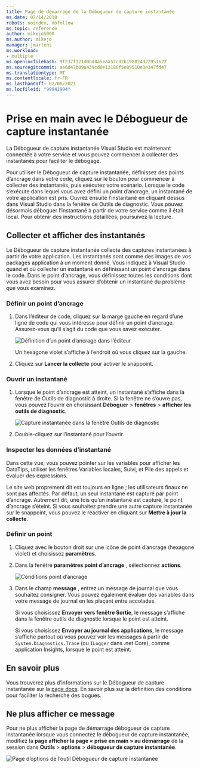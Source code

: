 ```yaml
---
title: Page de démarrage de la Débogueur de capture instantanée
ms.date: 07/14/2018
robots: noindex, nofollow
ms.topic: reference
author: mikejo5000
ms.author: mikejo
manager: jmartens
ms.workload:
- multiple
ms.openlocfilehash: 9f237f121d0bd0a5eaa57cd2b198024d22951622
ms.sourcegitcommit: ae6d47b09a439cd0e13180f5e89510e3e347fd47
ms.translationtype: MT
ms.contentlocale: fr-FR
ms.lasthandoff: 02/08/2021
ms.locfileid: "99941994"
---
```

# <a name="getting-started-with-the-snapshot-debugger"></a>Prise en main avec le Débogueur de capture instantanée

La Débogueur de capture instantanée Visual Studio est maintenant connectée à votre service et vous pouvez commencer à collecter des instantanés pour faciliter le débogage.

Pour utiliser le Débogueur de capture instantanée, définissez des points d’ancrage dans votre code, cliquez sur le bouton pour commencer à collecter des instantanés, puis exécutez votre scénario. Lorsque le code s’exécute dans lequel vous avez défini un point d’ancrage, un instantané de votre application est pris. Ouvrez ensuite l’instantané en cliquant dessus dans Visual Studio dans la fenêtre de Outils de diagnostic. Vous pouvez désormais déboguer l’instantané à partir de votre service comme il était local. Pour obtenir des instructions détaillées, poursuivez la lecture.

## <a name="collect-and-view-snapshots"></a>Collecter et afficher des instantanés

Le Débogueur de capture instantanée collecte des captures instantanées à partir de votre application. Les instantanés sont comme des images de vos packages application à un moment donné. Vous indiquez à Visual Studio quand et où collecter un instantané en définissant un point d’ancrage dans le code. Dans le point d’ancrage, vous définissez toutes les conditions dont vous avez besoin pour vous assurer d’obtenir un instantané du problème que vous examinez.

### <a name="set-a-snappoint"></a>Définir un point d’ancrage

1. Dans l’éditeur de code, cliquez sur la marge gauche en regard d’une ligne de code qui vous intéresse pour définir un point d’ancrage. Assurez-vous qu’il s’agit du code que vous savez exécuter.

    ![Définition d’un point d’ancrage dans l’éditeur](../media/snapshot-startpage-set-snappoint.png)

    Un hexagone violet s’affiche à l’endroit où vous cliquez sur la gauche.

2. Cliquez sur **Lancer la collecte** pour activer le snappoint.

### <a name="open-a-snapshot"></a>Ouvrir un instantané

1. Lorsque le point d’ancrage est atteint, un instantané s’affiche dans la fenêtre de Outils de diagnostic à droite. Si la fenêtre ne s’ouvre pas, vous pouvez l’ouvrir en choisissant **Déboguer**  >  **fenêtres**  >  **afficher les outils de diagnostic**.

    ![Capture instantanée dans la fenêtre Outils de diagnostic](../media/snapshot-startpage-diagsession-window.png)

2. Double-cliquez sur l’instantané pour l’ouvrir.

### <a name="inspect-snapshot-data"></a>Inspecter les données d’instantané

Dans cette vue, vous pouvez pointer sur les variables pour afficher les DataTips, utiliser les fenêtres Variables locales, Suivi, et Pile des appels et évaluer des expressions.

Le site web proprement dit est toujours en ligne ; les utilisateurs finaux ne sont pas affectés. Par défaut, un seul instantané est capturé par point d’ancrage. Autrement dit, une fois qu’un instantané est capturé, le point d’ancrage s’éteint. Si vous souhaitez prendre une autre capture instantanée sur le snappoint, vous pouvez le réactiver en cliquant sur **Mettre à jour la collecte**.

### <a name="set-a-logpoint"></a>Définir un point

1. Cliquez avec le bouton droit sur une icône de point d’ancrage (hexagone violet) et choisissez **paramètres**.

2. Dans la fenêtre **paramètres point d’ancrage** , sélectionnez **actions**.

    ![Conditions point d’ancrage](../media/snapshot-startpage-logpoint.png)

3. Dans le champ **message** , entrez un message de journal que vous souhaitez consigner. Vous pouvez également évaluer des variables dans votre message de journal en les plaçant entre accolades.

    Si vous choisissez **Envoyer vers fenêtre Sortie**, le message s’affiche dans la fenêtre outils de diagnostic lorsque le point est atteint.

    Si vous choisissez **Envoyer au journal des applications**, le message s’affiche partout où vous pouvez voir les messages à partir de `System.Diagnostics.Trace` (ou `ILogger` dans .net Core), comme application Insights, lorsque le point est atteint.

## <a name="learn-more"></a>En savoir plus

Vous trouverez plus d’informations sur le Débogueur de capture instantanée sur la [page docs](../debug-live-azure-applications.md). En savoir plus sur la définition des conditions pour faciliter la recherche des bogues.

## <a name="dont-show-me-this-again"></a>Ne plus afficher ce message

Pour ne plus afficher la page de démarrage débogueur de capture instantanée lorsque vous connectez le débogueur de capture instantanée, modifiez la **page afficher la page « prise en main » au démarrage** de la session dans **Outils**  >  **options**  >  **débogueur de capture instantanée**.

![Page d’options de l’outil Débogueur de capture instantanée](../media/snapshot-startpage-tools-options.png)
